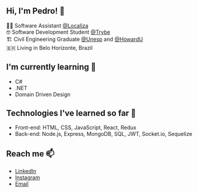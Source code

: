 ## Hi, I'm Pedro! 👋

👨‍💻  Software Assistant [@Localiza](https://www.localiza.com/brasil/pt-br) <br/>
🤓     Software Development Student [@Trybe](https://www.betrybe.com/) <br/>
🏗️     Civil Engineering Graduate [@Unesp](https://www.feis.unesp.br/) and [@HowardU](https://home.howard.edu/)<br/>
🇧🇷     Living in Belo Horizonte, Brazil

## I'm currently learning 🌱
- C#
- .NET
- Domain Driven Design

## Technologies I've learned so far 🚀
- Front-end: HTML, CSS, JavaScript, React, Redux
- Back-end: Node.js, Express, MongoDB, SQL, JWT, Socket.io, Sequelize

## Reach me 📫
- [LinkedIn](https://www.linkedin.com/in/pedrohcalado/)
- [Instagram](https://www.instagram.com/pedrohcalado/)
- [Email](mailto:pedrocalado22@gmail.com)
